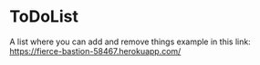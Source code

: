 # ToDoList
A list where you can add and remove things
example in this link:
https://fierce-bastion-58467.herokuapp.com/
